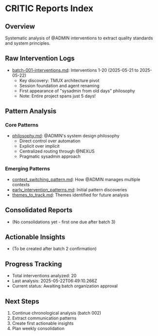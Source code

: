 # CRITIC Reports Index

## Overview
Systematic analysis of @ADMIN interventions to extract quality standards and system principles.

## Raw Intervention Logs

- [batch-001-interventions.md](raw/batch-001-interventions.md): Interventions 1-20 (2025-05-21 to 2025-05-22)
  - Key discovery: TMUX architecture pivot
  - Session foundation and agent renaming  
  - First appearance of "sysadmin from old days" philosophy
  - Note: Entire project spans just 5 days!

## Pattern Analysis

### Core Patterns
- [philosophy.md](patterns/philosophy.md): @ADMIN's system design philosophy
  - Direct control over automation
  - Explicit over implicit
  - Centralized routing through @NEXUS
  - Pragmatic sysadmin approach

### Emerging Patterns
- [context_switching_pattern.md](patterns/context_switching_pattern.md): How @ADMIN manages multiple contexts
- [early_intervention_patterns.md](patterns/early_intervention_patterns.md): Initial pattern discoveries
- [themes_to_track.md](patterns/themes_to_track.md): Themes identified for future analysis

## Consolidated Reports
- (No consolidations yet - first one due after batch 3)

## Actionable Insights
- (To be created after batch 2 confirmation)

## Progress Tracking
- Total interventions analyzed: 20
- Last analysis: 2025-05-22T06:49:10.266Z
- Current status: Awaiting batch organization approval

## Next Steps
1. Continue chronological analysis (batch 002)
2. Extract communication patterns
3. Create first actionable insights
4. Plan weekly consolidation